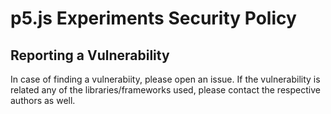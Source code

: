 # p5.js Experiments Security Policy

## Reporting a Vulnerability

In case of finding a vulnerabiity, please open an issue. If the vulnerability is related any of the libraries/frameworks used, please contact the respective authors as well.

